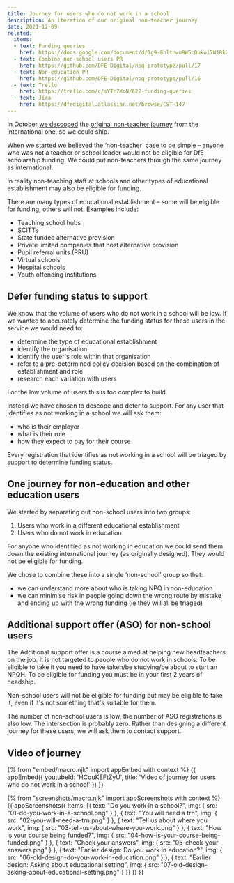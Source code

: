 ```yaml
---
title: Journey for users who do not work in a school
description: An iteration of our original non-teacher journey
date: 2021-12-09
related:
  items:
  - text: Funding queries
    href: https://docs.google.com/document/d/1g9-8hltnwu9W5oDukoi7N1RkZSqPKv3AZvLC28W77Mg
  - text: Combine non-school users PR
    href: https://github.com/DFE-Digital/npq-prototype/pull/17
  - text: Non-education PR
    href: https://github.com/DFE-Digital/npq-prototype/pull/16
  - text: Trello
    href: https://trello.com/c/sYTn7XoN/622-funding-queries
  - text: Jira
    href: https://dfedigital.atlassian.net/browse/CST-147
---
```


In October [we descoped](/register-for-an-npq/decoupling-international-and-non-teacher/) the [original non-teacher journey](/register-for-an-npq/international-and-non-teacher/) from the international one, so we could ship.

When we started we believed the ‘non-teacher’ case to be simple – anyone who was not a teacher or school leader would not be eligible for DfE scholarship funding. We could put non-teachers through the same journey as international.

In reality non-teaching staff at schools and other types of educational establishment may also be eligible for funding.

There are many types of educational establishment – some will be eligible for funding, others will not. Examples include:

- Teaching school hubs
- SCITTs
- State funded alternative provision
- Private limited companies that host alternative provision
- Pupil referral units (PRU)
- Virtual schools
- Hospital schools
- Youth offending institutions

## Defer funding status to support

We know that the volume of users who do not work in a school will be low. If we wanted to accurately determine the funding status for these users in the service we would need to:

- determine the type of educational establishment
- identify the organisation
- identify the user's role within that organisation
- refer to a pre-determined policy decision based on the combination of establishment and role
- research each variation with users

For the low volume of users this is too complex to build.

Instead we have chosen to descope and defer to support. For any user that identifies as not working in a school we will ask them:

- who is their employer
- what is their role
- how they expect to pay for their course

Every registration that identifies as not working in a school will be triaged by support to determine funding status.

## One journey for non-education and other education users

We started by separating out non-school users into two groups:

1. Users who work in a different educational establishment
2. Users who do not work in education

For anyone who identified as not working in education we could send them down the existing international journey (as originally designed). They would not be eligible for funding.

We chose to combine these into a single ‘non-school’ group so that:

- we can understand more about who is taking NPQ in non-education
- we can minimise risk in people going down the wrong route by mistake and ending up with the wrong funding (ie they will all be triaged)

## Additional support offer (ASO) for non-school users

The Additional support offer is a course aimed at helping new headteachers on the job. It is not targeted to people who do not work in schools. To be eligible to take it you need to have taken/be studying/be about to start an NPQH. To be eligible for funding you must be in your first 2 years of headship.

Non-school users will not be eligible for funding but may be eligible to take it, even if it's not something that's suitable for them.

The number of non-school users is low, the number of ASO registrations is also low. The intersection is probably zero. Rather than designing a different journey for these users, we will ask them to contact support.

## Video of journey

{% from "embed/macro.njk" import appEmbed with context %}
{{ appEmbed({
  youtubeId: 'HCquKEFtZyU',
  title: 'Video of journey for users who do not work in a school'
}) }}

{% from "screenshots/macro.njk" import appScreenshots with context %}
{{ appScreenshots({
  items: [{
      text: "Do you work in a school?",
      img: { src: "01-do-you-work-in-a-school.png" }
    }, {
      text: "You will need a trn",
      img: { src: "02-you-will-need-a-trn.png" }
    }, {
      text: "Tell us about where you work",
      img: { src: "03-tell-us-about-where-you-work.png" }
    }, {
      text: "How is your course being funded?",
      img: { src: "04-how-is-your-course-being-funded.png" }
    }, {
      text: "Check your answers",
      img: { src: "05-check-your-answers.png" }
    }, {
      text: "Earlier design: Do you work in education?",
      img: { src: "06-old-design-do-you-work-in-education.png" }
    }, {
      text: "Earlier design: Asking about educational setting",
      img: { src: "07-old-design-asking-about-educational-setting.png" }
    }]
}) }}
